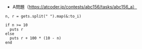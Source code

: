 - A問題（https://atcoder.jp/contests/abc156/tasks/abc156_a）

```
n, r = gets.split(" ").map(&:to_i)

if n >= 10
  puts r
else
  puts r + 100 * (10 - n)
end
```
